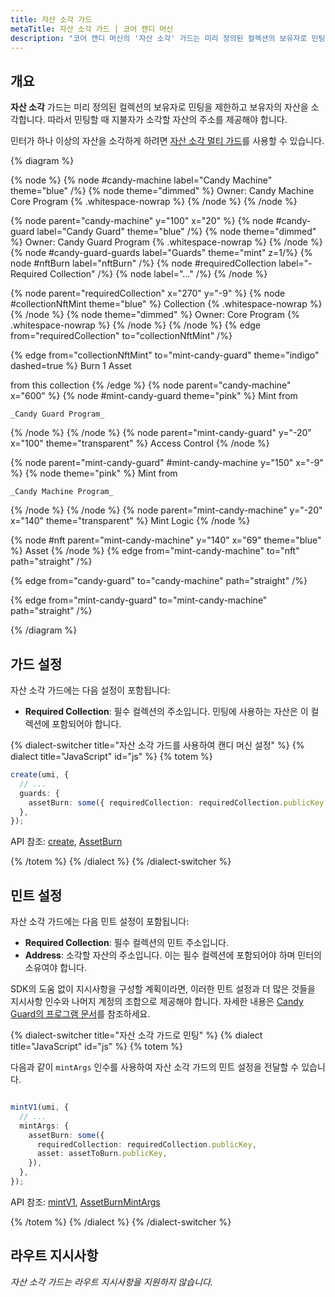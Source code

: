 ```yaml
---
title: 자산 소각 가드
metaTitle: 자산 소각 가드 | 코어 캔디 머신
description: "코어 캔디 머신의 '자산 소각' 가드는 미리 정의된 컬렉션의 보유자로 민팅을 제한하고 코어 캔디 머신에서 구매하는 동안 보유자의 자산을 소각합니다."
---
```


## 개요

**자산 소각** 가드는 미리 정의된 컬렉션의 보유자로 민팅을 제한하고 보유자의 자산을 소각합니다. 따라서 민팅할 때 지불자가 소각할 자산의 주소를 제공해야 합니다.

민터가 하나 이상의 자산을 소각하게 하려면 [자산 소각 멀티 가드](/core-candy-machine/guards/asset-burn-multi)를 사용할 수 있습니다.

{% diagram  %}

{% node %}
{% node #candy-machine label="Candy Machine" theme="blue" /%}
{% node theme="dimmed" %}
Owner: Candy Machine Core Program {% .whitespace-nowrap %}
{% /node %}
{% /node %}

{% node parent="candy-machine" y="100" x="20" %}
{% node #candy-guard label="Candy Guard" theme="blue" /%}
{% node theme="dimmed" %}
Owner: Candy Guard Program {% .whitespace-nowrap %}
{% /node %}
{% node #candy-guard-guards label="Guards" theme="mint" z=1/%}
{% node #nftBurn label="nftBurn" /%}
{% node #requiredCollection label="- Required Collection" /%}
{% node label="..." /%}
{% /node %}

{% node parent="requiredCollection" x="270" y="-9"  %}
{% node #collectionNftMint theme="blue" %}
Collection {% .whitespace-nowrap %}
{% /node %}
{% node theme="dimmed" %}
Owner: Core Program {% .whitespace-nowrap %}
{% /node %}
{% /node %}
{% edge from="requiredCollection" to="collectionNftMint" /%}


{% edge from="collectionNftMint" to="mint-candy-guard" theme="indigo" dashed=true %}
Burn 1 Asset

from this collection
{% /edge %}
{% node parent="candy-machine" x="600" %}
  {% node #mint-candy-guard theme="pink" %}
    Mint from

    _Candy Guard Program_
  {% /node %}
{% /node %}
{% node parent="mint-candy-guard" y="-20" x="100" theme="transparent" %}
  Access Control
{% /node %}

{% node parent="mint-candy-guard" #mint-candy-machine y="150" x="-9" %}
  {% node theme="pink" %}
    Mint from

    _Candy Machine Program_
  {% /node %}
{% /node %}
{% node parent="mint-candy-machine" y="-20" x="140" theme="transparent" %}
  Mint Logic
{% /node %}

{% node #nft parent="mint-candy-machine" y="140" x="69" theme="blue" %}
  Asset
{% /node %}
{% edge from="mint-candy-machine" to="nft" path="straight" /%}

{% edge from="candy-guard" to="candy-machine" path="straight" /%}

{% edge from="mint-candy-guard" to="mint-candy-machine" path="straight" /%}

{% /diagram %}

## 가드 설정

자산 소각 가드에는 다음 설정이 포함됩니다:

- **Required Collection**: 필수 컬렉션의 주소입니다. 민팅에 사용하는 자산은 이 컬렉션에 포함되어야 합니다.

{% dialect-switcher title="자산 소각 가드를 사용하여 캔디 머신 설정" %}
{% dialect title="JavaScript" id="js" %}
{% totem %}

```ts
create(umi, {
  // ...
  guards: {
    assetBurn: some({ requiredCollection: requiredCollection.publicKey }),
  },
});
```

API 참조: [create](https://mpl-core-candy-machine.typedoc.metaplex.com/functions/create.html), [AssetBurn](https://mpl-core-candy-machine.typedoc.metaplex.com/types/AssetBurn.html)

{% /totem %}
{% /dialect %}
{% /dialect-switcher %}

## 민트 설정

자산 소각 가드에는 다음 민트 설정이 포함됩니다:

- **Required Collection**: 필수 컬렉션의 민트 주소입니다.
- **Address**: 소각할 자산의 주소입니다. 이는 필수 컬렉션에 포함되어야 하며 민터의 소유여야 합니다.

SDK의 도움 없이 지시사항을 구성할 계획이라면, 이러한 민트 설정과 더 많은 것들을 지시사항 인수와 나머지 계정의 조합으로 제공해야 합니다. 자세한 내용은 [Candy Guard의 프로그램 문서](https://github.com/metaplex-foundation/mpl-core-candy-machine/tree/main/programs/candy-guard#asseturn)를 참조하세요.

{% dialect-switcher title="자산 소각 가드로 민팅" %}
{% dialect title="JavaScript" id="js" %}
{% totem %}

다음과 같이 `mintArgs` 인수를 사용하여 자산 소각 가드의 민트 설정을 전달할 수 있습니다.

```ts

mintV1(umi, {
  // ...
  mintArgs: {
    assetBurn: some({
      requiredCollection: requiredCollection.publicKey,
      asset: assetToBurn.publicKey,
    }),
  },
});
```

API 참조: [mintV1](https://mpl-core-candy-machine.typedoc.metaplex.com/functions/mintV1.html), [AssetBurnMintArgs](https://mpl-core-candy-machine.typedoc.metaplex.com/types/AssetBurnMintArgs.html)

{% /totem %}
{% /dialect %}
{% /dialect-switcher %}

## 라우트 지시사항

_자산 소각 가드는 라우트 지시사항을 지원하지 않습니다._